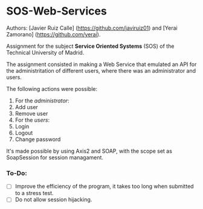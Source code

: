 # SOS-Web-Services

Authors: [Javier Ruiz Calle] (https://github.com/javiruiz01) and [Yerai Zamorano] (https://github.com/yerai).

Assignment for the subject **Service Oriented Systems** (SOS) of the Technical University of Madrid.

The assignment consisted in making a Web Service that emulated an API for the administritation of different users, where there was an administrator and users.

The following actions were possible:

1. For the *administrator*:
  1. Add user
  2. Remove user
2. For the *users*:
  1. Login
  2. Logout
  3. Change password
  
It's made possible by using Axis2 and SOAP, with the scope set as SoapSession for session managament. 

### To-Do:
- [ ] Improve the efficiency of the program, it takes too long when submitted to a stress test.
- [ ] Do not allow session hijacking.
